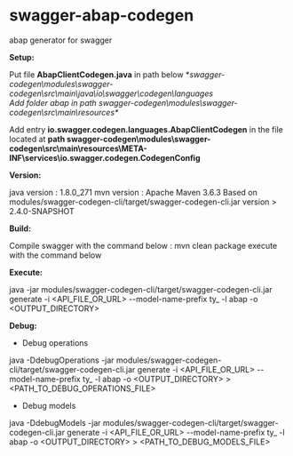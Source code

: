 
# swagger-abap-codegen
abap generator for swagger

**Setup:**

Put file **AbapClientCodegen.java** in path below **swagger-codegen\modules\swagger-codegen\src\main\java\io\swagger\codegen\languages\
Add folder abap in path swagger-codegen\modules\swagger-codegen\src\main\resources\**

Add entry **io.swagger.codegen.languages.AbapClientCodegen** in the file located at **path swagger-codegen\modules\swagger-codegen\src\main\resources\META-INF\services\io.swagger.codegen.CodegenConfig**

**Version:**

java version : 1.8.0_271
mvn version : Apache Maven 3.6.3
Based on modules/swagger-codegen-cli/target/swagger-codegen-cli.jar version > 2.4.0-SNAPSHOT

**Build:**

Compile swagger with the command below : mvn clean package
execute with the command below


**Execute:**

java -jar modules/swagger-codegen-cli/target/swagger-codegen-cli.jar generate -i <API_FILE_OR_URL> --model-name-prefix ty_ -l abap  -o <OUTPUT_DIRECTORY>


**Debug:**

 - Debug operations

java -DdebugOperations -jar modules/swagger-codegen-cli/target/swagger-codegen-cli.jar generate -i <API_FILE_OR_URL> --model-name-prefix ty_ -l abap  -o <OUTPUT_DIRECTORY> > <PATH_TO_DEBUG_OPERATIONS_FILE>

 - Debug models

java -DdebugModels -jar modules/swagger-codegen-cli/target/swagger-codegen-cli.jar generate -i <API_FILE_OR_URL> --model-name-prefix ty_ -l abap -o <OUTPUT_DIRECTORY> > <PATH_TO_DEBUG_MODELS_FILE>
